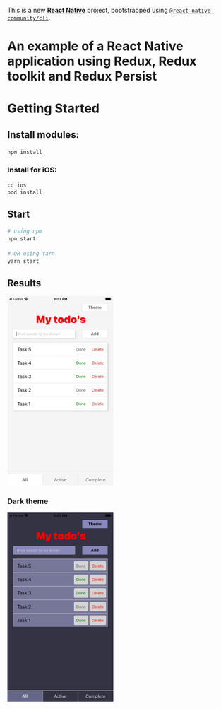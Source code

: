 This is a new [**React Native**](https://reactnative.dev) project, bootstrapped using [`@react-native-community/cli`](https://github.com/react-native-community/cli).

# An example of a React Native application using Redux, Redux toolkit and Redux Persist

# Getting Started

## Install modules:

```npm install```

### Install for iOS:

```
cd ios
pod install
```

## Start

```bash
# using npm
npm start

# OR using Yarn
yarn start
```

## Results

<img src="https://github.com/zahoruiko/React-Native-Redux-Toolkit-Persist-Todo-App/blob/main/readmeImages/TodoApp.png" width="240">

### Dark theme

<img src="https://github.com/zahoruiko/React-Native-Redux-Toolkit-Persist-Todo-App/blob/main/readmeImages/TodoApp (dark).png" width="240">
